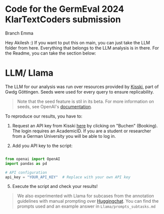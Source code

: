 # Code for the GermEval 2024 KlarTextCoders submission 

Branch Emma

Hey Akilesh :)
If you want to put this on main, you can just take the LLM folder from here. Everything that belongs to 
the LLM analysis is in there. For the Readme, you can take the section below: 

# LLM/ Llama 
The LLM for our analysis was run over resources provided by [Kisski](https://kisski.gwdg.de/), part of Gwdg Göttingen. Seeds were used for every query to ensure replicability. 
> Note that the seed feature is stil in its beta. For more information on seeds, see OpenAI's [documentation](https://platform.openai.com/docs/api-reference/chat/create).

To reproduce our results, you have to:

 1. Request an API key from Kisski [here](https://kisski.gwdg.de/leistungen/2-02-llm-service/) by clicking on "Buchen" (Booking). The login requires an AcademicID. If you are a student or researcher from a German University you will be able to log in.

2. Add you API key to the script:

```python

from openai import OpenAI
import pandas as pd

# API configuration
api_key = "YOUR_API_KEY"  # Replace with your own API key

```

5. Execute the script and check your results!


> We also experimented with Llama for subcases from the annotation guidelines with manual prompting over [Huggingchat](https://huggingface.co/chat/). You can find the prompts used and an example answer in ``Llama/prompts_subtasks.md``


